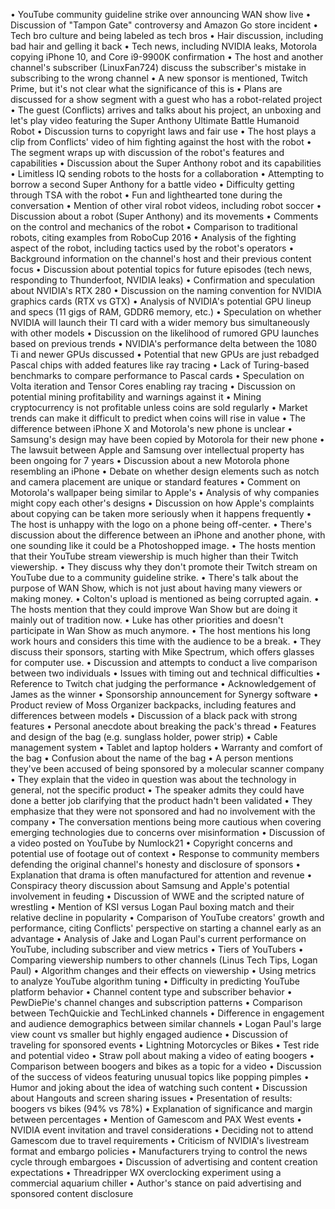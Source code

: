 • YouTube community guideline strike over announcing WAN show live
• Discussion of "Tampon Gate" controversy and Amazon Go store incident
• Tech bro culture and being labeled as tech bros
• Hair discussion, including bad hair and gelling it back
• Tech news, including NVIDIA leaks, Motorola copying iPhone 10, and Core i9-9900K confirmation
• The host and another channel's subscriber (LinuxFan724) discuss the subscriber's mistake in subscribing to the wrong channel
• A new sponsor is mentioned, Twitch Prime, but it's not clear what the significance of this is
• Plans are discussed for a show segment with a guest who has a robot-related project
• The guest (Conflicts) arrives and talks about his project, an unboxing and let's play video featuring the Super Anthony Ultimate Battle Humanoid Robot
• Discussion turns to copyright laws and fair use
• The host plays a clip from Conflicts' video of him fighting against the host with the robot
• The segment wraps up with discussion of the robot's features and capabilities
• Discussion about the Super Anthony robot and its capabilities
• Limitless IQ sending robots to the hosts for a collaboration
• Attempting to borrow a second Super Anthony for a battle video
• Difficulty getting through TSA with the robot
• Fun and lighthearted tone during the conversation
• Mention of other viral robot videos, including robot soccer
• Discussion about a robot (Super Anthony) and its movements
• Comments on the control and mechanics of the robot
• Comparison to traditional robots, citing examples from RoboCup 2016
• Analysis of the fighting aspect of the robot, including tactics used by the robot's operators
• Background information on the channel's host and their previous content focus
• Discussion about potential topics for future episodes (tech news, responding to Thunderfoot, NVIDIA leaks)
• Confirmation and speculation about NVIDIA's RTX 280
• Discussion on the naming convention for NVIDIA graphics cards (RTX vs GTX)
• Analysis of NVIDIA's potential GPU lineup and specs (11 gigs of RAM, GDDR6 memory, etc.)
• Speculation on whether NVIDIA will launch their TI card with a wider memory bus simultaneously with other models
• Discussion on the likelihood of rumored GPU launches based on previous trends
• NVIDIA's performance delta between the 1080 Ti and newer GPUs discussed
• Potential that new GPUs are just rebadged Pascal chips with added features like ray tracing
• Lack of Turing-based benchmarks to compare performance to Pascal cards
• Speculation on Volta iteration and Tensor Cores enabling ray tracing
• Discussion on potential mining profitability and warnings against it
• Mining cryptocurrency is not profitable unless coins are sold regularly
• Market trends can make it difficult to predict when coins will rise in value
• The difference between iPhone X and Motorola's new phone is unclear
• Samsung's design may have been copied by Motorola for their new phone
• The lawsuit between Apple and Samsung over intellectual property has been ongoing for 7 years
• Discussion about a new Motorola phone resembling an iPhone
• Debate on whether design elements such as notch and camera placement are unique or standard features
• Comment on Motorola's wallpaper being similar to Apple's
• Analysis of why companies might copy each other's designs
• Discussion on how Apple's complaints about copying can be taken more seriously when it happens frequently
• The host is unhappy with the logo on a phone being off-center.
• There's discussion about the difference between an iPhone and another phone, with one sounding like it could be a Photoshopped image.
• The hosts mention that their YouTube stream viewership is much higher than their Twitch viewership.
• They discuss why they don't promote their Twitch stream on YouTube due to a community guideline strike.
• There's talk about the purpose of WAN Show, which is not just about having many viewers or making money.
• Colton's upload is mentioned as being corrupted again.
• The hosts mention that they could improve Wan Show but are doing it mainly out of tradition now.
• Luke has other priorities and doesn't participate in Wan Show as much anymore.
• The host mentions his long work hours and considers this time with the audience to be a break.
• They discuss their sponsors, starting with Mike Spectrum, which offers glasses for computer use.
• Discussion and attempts to conduct a live comparison between two individuals
• Issues with timing out and technical difficulties
• Reference to Twitch chat judging the performance
• Acknowledgement of James as the winner
• Sponsorship announcement for Synergy software
• Product review of Moss Organizer backpacks, including features and differences between models
• Discussion of a black pack with strong features
• Personal anecdote about breaking the pack's thread
• Features and design of the bag (e.g. sunglass holder, power strip)
• Cable management system
• Tablet and laptop holders
• Warranty and comfort of the bag
• Confusion about the name of the bag
• A person mentions they've been accused of being sponsored by a molecular scanner company
• They explain that the video in question was about the technology in general, not the specific product
• The speaker admits they could have done a better job clarifying that the product hadn't been validated
• They emphasize that they were not sponsored and had no involvement with the company
• The conversation mentions being more cautious when covering emerging technologies due to concerns over misinformation
• Discussion of a video posted on YouTube by Numlock21
• Copyright concerns and potential use of footage out of context
• Response to community members defending the original channel's honesty and disclosure of sponsors
• Explanation that drama is often manufactured for attention and revenue
• Conspiracy theory discussion about Samsung and Apple's potential involvement in feuding
• Discussion of WWE and the scripted nature of wrestling
• Mention of KSI versus Logan Paul boxing match and their relative decline in popularity
• Comparison of YouTube creators' growth and performance, citing Conflicts' perspective on starting a channel early as an advantage
• Analysis of Jake and Logan Paul's current performance on YouTube, including subscriber and view metrics
• Tiers of YouTubers
• Comparing viewership numbers to other channels (Linus Tech Tips, Logan Paul)
• Algorithm changes and their effects on viewership
• Using metrics to analyze YouTube algorithm tuning
• Difficulty in predicting YouTube platform behavior
• Channel content type and subscriber behavior
• PewDiePie's channel changes and subscription patterns
• Comparison between TechQuickie and TechLinked channels
• Difference in engagement and audience demographics between similar channels
• Logan Paul's large view count vs smaller but highly engaged audience
• Discussion of traveling for sponsored events
• Lightning Motorcycles or Bikes
• Test ride and potential video
• Straw poll about making a video of eating boogers
• Comparison between boogers and bikes as a topic for a video
• Discussion of the success of videos featuring unusual topics like popping pimples
• Humor and joking about the idea of watching such content
• Discussion about Hangouts and screen sharing issues
• Presentation of results: boogers vs bikes (94% vs 78%)
• Explanation of significance and margin between percentages
• Mention of Gamescom and PAX West events
• NVIDIA event invitation and travel considerations
• Deciding not to attend Gamescom due to travel requirements
• Criticism of NVIDIA's livestream format and embargo policies
• Manufacturers trying to control the news cycle through embargoes
• Discussion of advertising and content creation expectations
• Threadripper WX overclocking experiment using a commercial aquarium chiller
• Author's stance on paid advertising and sponsored content disclosure